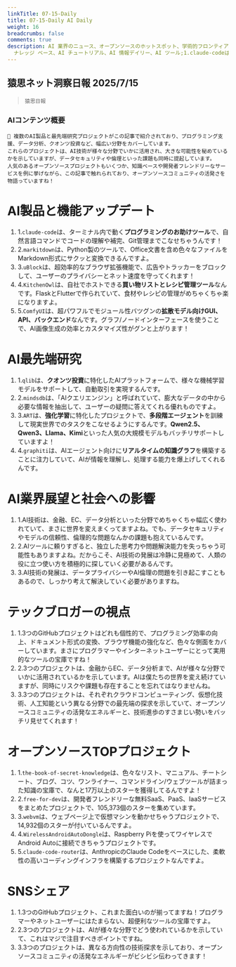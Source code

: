 ```yaml
---
linkTitle: 07-15-Daily
title: 07-15-Daily AI Daily
weight: 16
breadcrumbs: false
comments: true
description: AI 業界のニュース、オープンソースのホットスポット、学術的フロンティア、ビッグ V の意見を毎日厳選。AI 情報、AI デイリー、AI
  ナレッジ ベース、AI チュートリアル、AI 情報デイリー、AI ツール;1.claude-codeは、ターミナル内で動くプログラミングのお助けツールで、自然言語コマンドでコードの理解や補完、Git管理までこなせちゃうんです！
---
```

## 猿思ネット洞察日報 2025/7/15

>  `猿思日報`

### **AIコンテンツ概要**

```
🤔 複数のAI製品と最先端研究プロジェクトがこの記事で紹介されており、プログラミング支援、データ分析、クオンツ投資など、幅広い分野をカバーしています。
これらのプロジェクトは、AI技術が様々な分野でいかに活用され、大きな可能性を秘めているかを示していますが、データセキュリティや倫理といった課題も同時に提起しています。
人気のあるオープンソースプロジェクトもいくつか、知識ベースや開発者フレンドリーなサービスを例に挙げながら、この記事で触れられており、オープンソースコミュニティの活発さを物語っていますね！
```

# **AI製品と機能アップデート**

1. 1.`claude-code`は、ターミナル内で動く**プログラミングのお助けツール**で、自然言語コマンドでコードの理解や補完、Git管理までこなせちゃうんです！
2. 2.`markitdown`は、Python製のツールで、Office文書を含め色々なファイルをMarkdown形式にサクッと変換できるんですよ。
3. 3.`uBlock`は、超効率的なブラウザ拡張機能で、広告やトラッカーをブロックして、ユーザーのプライバシーとネット速度を守ってくれます！
4. 4.`KitchenOwl`は、自社でホストできる**買い物リストとレシピ管理ツール**なんです。FlaskとFlutterで作られていて、食材やレシピの管理がめちゃくちゃ楽になりますよ。
5. 5.`ComfyUI`は、超パワフルでモジュール性バツグンの**拡散モデル向けGUI、API、バックエンド**なんです。グラフ/ノードインターフェースを使うことで、AI画像生成の効率とカスタマイズ性がグンと上がります！

# **AI最先端研究**

1. 1.`qlib`は、**クオンツ投資**に特化したAIプラットフォームで、様々な機械学習モデルをサポートして、自動取引を実現するんです。
2. 2.`mindsdb`は、「AIクエリエンジン」と呼ばれていて、膨大なデータの中から必要な情報を抽出して、ユーザーの疑問に答えてくれる優れものですよ。
3. 3.`ART`は、**強化学習**に特化したプロジェクトで、**多段階エージェント**を訓練して現実世界でのタスクをこなせるようにするんです。**Qwen2.5、Qwen3、Llama、Kimi**といった人気の大規模モデルもバッチリサポートしていますよ！
4. 4.`graphiti`は、AIエージェント向けに**リアルタイムの知識グラフ**を構築することに注力していて、AIが情報を理解し、処理する能力を爆上げしてくれるんです。

# **AI業界展望と社会への影響**

1. 1.AI技術は、金融、EC、データ分析といった分野でめちゃくちゃ幅広く使われていて、まさに世界を変えまくってますよね。でも、データセキュリティやモデルの信頼性、倫理的な問題なんかの課題も抱えているんです。
2. 2.AIツールに頼りすぎると、独立した思考力や問題解決能力を失っちゃう可能性もありますよね。だからこそ、AI技術の発展は冷静に見極めて、人類の役に立つ使い方を積極的に探していく必要があるんです。
3. 3.AI技術の発展は、データプライバシーやAI倫理の問題を引き起こすこともあるので、しっかり考えて解決していく必要がありますね。

# **テックブロガーの視点**

1. 1.3つのGitHubプロジェクトはどれも個性的で、プログラミング効率の向上、ドキュメント形式の変換、ブラウザ機能の強化など、色々な側面をカバーしています。まさにプログラマーやインターネットユーザーにとって実用的なツールの宝庫ですね！
2. 2.3つのプロジェクトは、金融からEC、データ分析まで、AIが様々な分野でいかに活用されているかを示しています。AIは僕たちの世界を変え続けていますが、同時にリスクや課題も存在することを忘れてはなりませんね。
3. 3.3つのプロジェクトは、それぞれクラウドコンピューティング、仮想化技術、人工知能という異なる分野での最先端の探求を示していて、オープンソースコミュニティの活発なエネルギーと、技術進歩のすさまじい勢いをバッチリ見せてくれます！

# **オープンソースTOPプロジェクト**

1. 1.`the-book-of-secret-knowledge`は、色々なリスト、マニュアル、チートシート、ブログ、コツ、ワンライナー、コマンドライン/ウェブツールが詰まった知識の宝庫で、なんと17万以上のスターを獲得してるんですよ！
2. 2.`free-for-dev`は、開発者フレンドリーな無料SaaS、PaaS、IaaSサービスをまとめたプロジェクトで、105,373個のスターを集めています。
3. 3.`webvm`は、ウェブページ上で仮想マシンを動かせちゃうプロジェクトで、14,932個のスターが付いているんですよ。
4. 4.`WirelessAndroidAutoDongle`は、Raspberry Piを使ってワイヤレスでAndroid Autoに接続できちゃうプロジェクトです。
5. 5.`claude-code-router`は、AnthropicのClaude Codeをベースにした、柔軟性の高いコーディングインフラを構築するプロジェクトなんですよ。

# **SNSシェア**

1. 1.3つのGitHubプロジェクト、これまた面白いのが揃ってますね！プログラマーやネットユーザーにはたまらない、超便利なツールの宝庫ですよ。
2. 2.3つのプロジェクトは、AIが様々な分野でどう使われているかを示していて、これはマジで注目すべきポイントですね。
3. 3.3つのプロジェクトは、異なる方向性の技術探求を示しており、オープンソースコミュニティの活発なエネルギーがビシビシ伝わってきます！